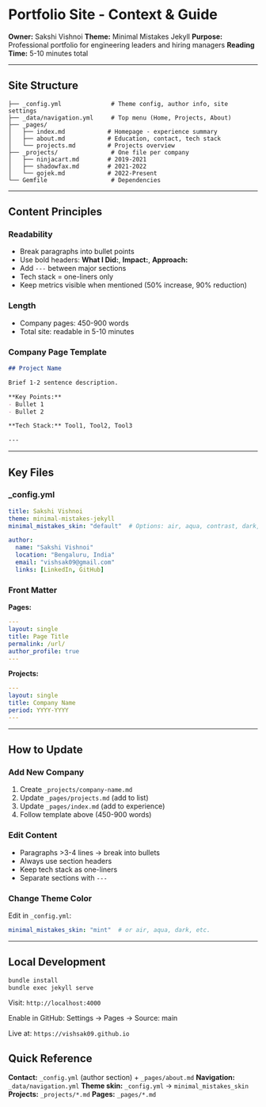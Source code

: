 # Portfolio Site - Context & Guide

**Owner:** Sakshi Vishnoi
**Theme:** Minimal Mistakes Jekyll
**Purpose:** Professional portfolio for engineering leaders and hiring managers
**Reading Time:** 5-10 minutes total

---

## Site Structure

```
├── _config.yml              # Theme config, author info, site settings
├── _data/navigation.yml     # Top menu (Home, Projects, About)
├── _pages/
│   ├── index.md            # Homepage - experience summary
│   ├── about.md            # Education, contact, tech stack
│   └── projects.md         # Projects overview
├── _projects/               # One file per company
│   ├── ninjacart.md        # 2019-2021
│   ├── shadowfax.md        # 2021-2022
│   └── gojek.md            # 2022-Present
└── Gemfile                  # Dependencies
```

---

## Content Principles

### Readability
- Break paragraphs into bullet points
- Use bold headers: **What I Did:**, **Impact:**, **Approach:**
- Add `---` between major sections
- Tech stack = one-liners only
- Keep metrics visible when mentioned (50% increase, 90% reduction)

### Length
- Company pages: 450-900 words
- Total site: readable in 5-10 minutes

### Company Page Template
```markdown
## Project Name

Brief 1-2 sentence description.

**Key Points:**
- Bullet 1
- Bullet 2

**Tech Stack:** Tool1, Tool2, Tool3

---
```

---

## Key Files

### _config.yml
```yaml
title: Sakshi Vishnoi
theme: minimal-mistakes-jekyll
minimal_mistakes_skin: "default"  # Options: air, aqua, contrast, dark, mint

author:
  name: "Sakshi Vishnoi"
  location: "Bengaluru, India"
  email: "vishsak09@gmail.com"
  links: [LinkedIn, GitHub]
```

### Front Matter
**Pages:**
```yaml
---
layout: single
title: Page Title
permalink: /url/
author_profile: true
---
```

**Projects:**
```yaml
---
layout: single
title: Company Name
period: YYYY-YYYY
---
```

---

## How to Update

### Add New Company
1. Create `_projects/company-name.md`
2. Update `_pages/projects.md` (add to list)
3. Update `_pages/index.md` (add to experience)
4. Follow template above (450-900 words)

### Edit Content
- Paragraphs >3-4 lines → break into bullets
- Always use section headers
- Keep tech stack as one-liners
- Separate sections with `---`

### Change Theme Color
Edit in `_config.yml`:
```yaml
minimal_mistakes_skin: "mint"  # or air, aqua, dark, etc.
```

---

## Local Development

```bash
bundle install
bundle exec jekyll serve
```
Visit: `http://localhost:4000`

Enable in GitHub: Settings → Pages → Source: main

Live at: `https://vishsak09.github.io`


## Quick Reference

**Contact:** `_config.yml` (author section) + `_pages/about.md`
**Navigation:** `_data/navigation.yml`
**Theme skin:** `_config.yml` → `minimal_mistakes_skin`
**Projects:** `_projects/*.md`
**Pages:** `_pages/*.md`
